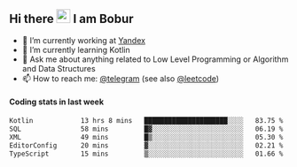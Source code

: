 ## Hi there <img src="https://media.giphy.com/media/hvRJCLFzcasrR4ia7z/giphy.gif" width="25px" height="25px"> I am Bobur

- 💼 I’m currently working at [Yandex](https://yandex.ru/)
- 🌱 I’m currently learning Kotlin
- 💬 Ask me about anything related to Low Level Programming or Algorithm and Data Structures
- 📫 How to reach me: [@telegram](https://t.me/octoant) (see also [@leetcode](https://leetcode.com/octoant/))    

#### Coding stats in last week

<!--START_SECTION:waka-->

```txt
Kotlin            13 hrs 8 mins   █████████████████████░░░░   83.75 %
SQL               58 mins         █▓░░░░░░░░░░░░░░░░░░░░░░░   06.19 %
XML               49 mins         █▒░░░░░░░░░░░░░░░░░░░░░░░   05.30 %
EditorConfig      20 mins         ▓░░░░░░░░░░░░░░░░░░░░░░░░   02.21 %
TypeScript        15 mins         ▒░░░░░░░░░░░░░░░░░░░░░░░░   01.66 %
```

<!--END_SECTION:waka-->
